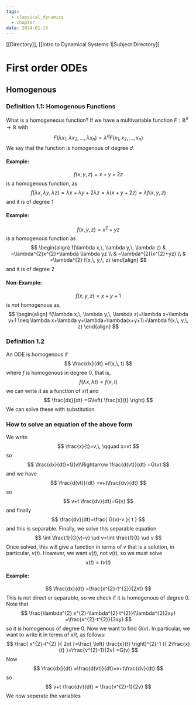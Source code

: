 ```yaml
---
tags:
  - classical_dynamics
  - chapter
date: 2024-01-16
---
```

[[Directory]], [[Intro to Dynamical Systems 1|Subject Directory]]
# First order ODEs
## Homogenous
### Definition 1.1: Homogenous Functions
What is a homogeneous function? If we have a multivariable function ${} F:\mathbb{R}^{n}\to{}\mathbb{R} {}$ with
$$
F(\lambda x_{1},\, \lambda x_{2},\,\dots,\,\lambda x_{n})=\lambda^{d} F(x_{1},\, x_{2},\,\dots,\,x_{n})
$$
We say that the function is homogenous of degree ${} d$.
#### Example: 
$$
f(x,\, y,\, z)=x+y+2z
$$
is a homogenous function, as
$$
f(\lambda x,\, \lambda y,\, \lambda z)=\lambda x+\lambda y+2\lambda z = \lambda(x+y+2z )=\lambda  f(x,\, y,\, z)
$$
and it is of degree 1
#### Example:
$$
f(x,\, y,\, z)=x^{2}+yz
$$
is a homogenous function as
$$
\begin{align}
f(\lambda x,\, \lambda y,\, \lambda z) & =\lambda^{2}x^{2}+\lambda \lambda yz \\
 & =\lambda^{2}(x^{2}+yz) \\
 & =\lambda^{2} f(x,\, y,\, z)
\end{align}
$$
and it is of degree 2
#### Non-Example:
$$
f(x,\, y,\, z)=x+y+1
$$
is *not* homogenous as, 
$$
\begin{align}
f(\lambda x,\, \lambda y,\, \lambda z)=\lambda x+\lambda y+1 \neq \lambda x+\lambda y+\lambda=\lambda(x+y+1)=\lambda f(x,\, y,\, z)
\end{align}
$$
### Definition 1.2
An ODE is homogenous if
$$
\frac{dx}{dt} =f(x,\, t)
$$
where ${} f {}$ is homogenous in degree 0, that is, 
$$
f(\lambda x,\, \lambda t)=f(x,\, t)
$$
we can write it as a function of ${} x/t {}$ and
$$
\frac{dx}{dt} =G\left( \frac{x}{t} \right)
$$
We can solve these with substitution
### How to solve an equation of the above form
We write 
$$
\frac{x}{t}=v,\, \qquad x=vt
$$
so
$$
\frac{dx}{dt}=G(v)\Rightarrow \frac{d(vt)}{dt} =G(v)
$$
and we have
$$
\frac{d(vt)}{dt} =v+t\frac{dv}{dt} 
$$
so
$$
v+t \frac{dv}{dt}=G(v)
$$
and finally
$$
\frac{dv}{dt}=\frac{ G(v)-v }{ t }
$$
and this is separable. Finally, we solve this separable equation
$$
\int \frac{1}{G(v)-v} \ud v=\int \frac{1}{t} \ud v  
$$
Once solved, this will give a function in terms of $v {}$ that is a solution, in particular, $v(t) {}$. However, we want ${} x(t) {}$, not ${} v(t) {}$, so we must solve 
$$
x(t)=tv(t)
$$
#### Example:
$$
\frac{dx}{dt} =\frac{x^{2}-t^{2}}{2xt} 
$$
This is not direct or separable, so we check if it is homogenous of degree 0. Note that 
$$
\frac{\lambda^{2} x^{2}-\lambda^{2} t^{2}}{\lambda^{2}2xy} =\frac{x^{2}-t^{2}}{2xy} 
$$
so it is homogenous of degree 0. Now we want to find ${} G(v) {}$. In particular, we want to write it in terms of ${} x/t {}$, as follows:
$$
\frac{ x^{2}-t^{2} }{ 2xt }=\frac{ \left( \frac{x}{t} \right)^{2}-1 }{ 2\frac{x}{t} }=\frac{v^{2}-1}{2v} =G(v)
$$
Now
$$
\frac{dx}{dt} =\frac{d(vt)}{dt}=v+t\frac{dv}{dt}  
$$
so
$$
v+t \frac{dv}{dt} = \frac{v^{2}-1}{2v} 
$$
We now seperate the variables